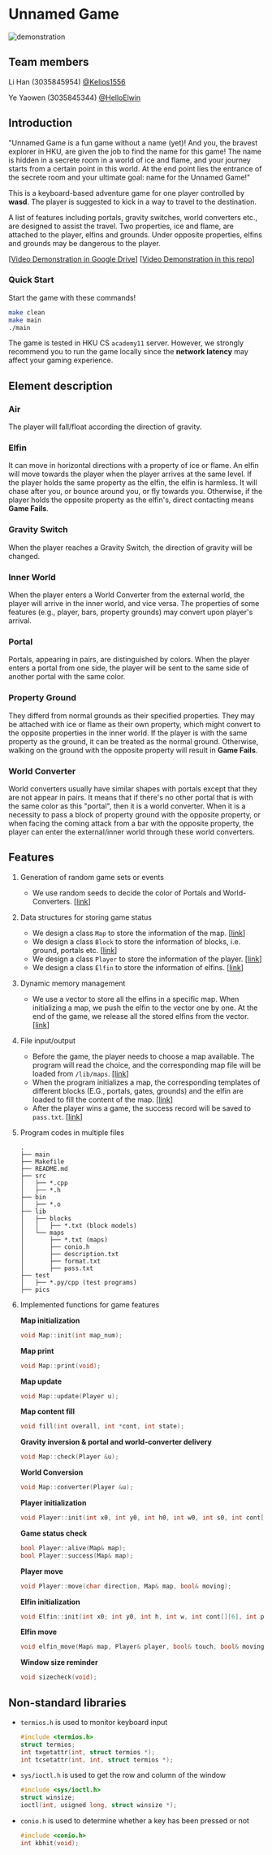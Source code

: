 # Unnamed Game

![demonstration](./pics/demonstration.gif)

## Team members

Li Han (3035845954) [@Kelios1556](https://github.com/Kelios1556)

Ye Yaowen (3035845344) [@HelloElwin](https://github.com/HelloElwin)

## Introduction

"Unnamed Game is a fun game without a name (yet)! And you, the bravest explorer in HKU, are given the job to find the name for this game! The name is hidden in a secrete room in a world of ice and flame, and your journey starts from a certain point in this world. At the end point lies the entrance of the secrete room and your ultimate goal: name for the Unnamed Game!"

This is a keyboard-based adventure game for one player controlled by **wasd**. The player is suggested to kick in a way to travel to the destination.

A list of features including portals, gravity switches, world converters etc., are designed to assist the travel. Two properties, ice and flame, are attached to the player, elfins and grounds. Under opposite properties, elfins and grounds may be dangerous to the player.

\[[Video Demonstration in Google Drive](https://drive.google.com/file/d/1Zh4KOynGt4oPI9joVerWWsWSWNrtcACP/view?usp=sharing)\]
\[[Video Demonstration in this repo](./pics/demonstration.mp4)\]

### Quick Start

Start the game with these commands!

```bash
make clean
make main
./main
```

The game is tested in HKU CS `academy11` server. However, we strongly recommend you to run the game locally since the **network latency** may affect your gaming experience.

## Element description

### Air

The player will fall/float according the direction of gravity.

### Elfin

It can move in horizontal directions with a property of ice or flame. An elfin will move towards the player when the player arrives at the same level. If the player holds the same property as the elfin, the elfin is harmless. It will chase after you, or bounce around you, or fly towards you. Otherwise, if the player holds the opposite property as the elfin's, direct contacting means **Game Fails**.

### Gravity Switch

When the player reaches a Gravity Switch, the direction of gravity will be changed.

### Inner World

When the player enters a World Converter from the external world, the player will arrive in the inner world, and vice versa. The properties of some features (e.g., player, bars, property grounds) may convert upon player's arrival.

### Portal

Portals, appearing in pairs, are distinguished by colors. When the player enters a portal from one side, the player will be sent to the same side of another portal with the same color.

### Property Ground

They differd from normal grounds as their specified properties. They may be attached with ice or flame as their own property, which might convert to the opposite properties in the inner world. If the player is with the same property as the ground, it can be treated as the normal ground. Otherwise, walking on the ground with the opposite property will result in **Game Fails**.

### World Converter

World converters usually have similar shapes with portals except that they are not appear in pairs. It means that if there's no other portal that is with the same color as this "portal", then it is a world converter. When it is a necessity to pass a block of property ground with the opposite property, or when facing the coming attack from a bar with the opposite property, the player can enter the external/inner world through these world converters.  

## Features

1. Generation of random game sets or events

    * We use random seeds to decide the color of Portals and World-Converters. \[[link](./src/map.cpp#L153)\]

2. Data structures for storing game status

    * We design a class `Map` to store the information of the map. \[[link](./src/map.h#L31)\]
    * We design a class `Block` to store the information of blocks, i.e. ground, portals etc. \[[link](./src/map.h#L23)\]
    * We design a class `Player` to store the information of the player. \[[link](./src/player.h#L8)\]
    * We design a class `Elfin` to store the information of elfins. \[[link](./src/elfin.h#L10)\]
    
3. Dynamic memory management

    * We use a vector to store all the elfins in a specific map. When initializing a map, we push the elfin to the vector one by one. At the end of the game, we release all the stored elfins from the vector. \[[link](./src/block.h#L44)\]
    
4. File input/output

    * Before the game, the player needs to choose a map available. The program will read the choice, and the corresponding map file will be loaded from `/lib/maps`. \[[link](./src/map.cpp#L85)\]
    * When the program initializes a map, the corresponding templates of different blocks (E.G., portals, gates, grounds) and the elfin are loaded to fill the content of the map. \[[link](./src/block_fill.cpp#L47)\]
    * After the player wins a game, the success record will be saved to `pass.txt`. \[[link](./src/interface.cpp#L271)\]
    
5. Program codes in multiple files
      ```
      .
      ├── main
      ├── Makefile
      ├── README.md
      ├── src
      │   ├── *.cpp
      │   ├── *.h
      ├── bin
      │   ├── *.o
      ├── lib
      │   ├── blocks
      │   │   ├── *.txt (block models)
      │   └── maps
      │       ├── *.txt (maps)
      │       ├── conio.h
      │       ├── description.txt
      │       ├── format.txt
      │       ├── pass.txt
      ├── test
      │   ├── *.py/cpp (test programs)
      ├── pics
      ```

6. Implemented functions for game features

   **Map initialization**
   
   ```c++
   void Map::init(int map_num);
   ```

   **Map print**

   ```c++
   void Map::print(void);
   ```

   **Map update**
   
   ```c++
   void Map::update(Player u);
   ```
   
   **Map content fill**
   
   ```c++
   void fill(int overall, int *cont, int state);
   ```
   
   **Gravity inversion & portal and world-converter delivery**
   
   ```c++
   void Map::check(Player &u);
   ```
   
   **World Conversion**
   
   ```c++
   void Map::converter(Player &u);
   ```
   
   **Player initialization**
   
   ```c++
   void Player::init(int x0, int y0, int h0, int w0, int s0, int cont[][2], int proty);
   ```
   
   **Game status check**
   
   ```c++
   bool Player::alive(Map& map);
   bool Player::success(Map& map);
   ```
   
   **Player move**
   
   ```c++
   void Player::move(char direction, Map& map, bool& moving);
   ```
   
   **Elfin initialization**
   
   ```c++
   void Elfin::init(int x0; int y0, int h, int w, int cont[][6], int proty, int lel);
   ```
   
   **Elfin move**
   
   ```c++
   void elfin_move(Map& map, Player& player, bool& touch, bool& moving);
   ```
   
   **Window size reminder**
   
   ```c++
   void sizecheck(void);
   ```

## Non-standard libraries

* `termios.h` is used to monitor keyboard input

  ```c++
  #include <termios.h>
  struct termios;
  int txgetattr(int, struct termios *);
  int tcsetattr(int, int, struct termios *);
  ```

* `sys/ioctl.h` is used to get the row and column of the window

  ```c++
  #include <sys/ioctl.h>
  struct winsize;
  ioctl(int, usigned long, struct winsize *);
  ```

* `conio.h` is used to determine whether a key has been pressed or not

  ```c++
  #include <conio.h>
  int kbhit(void);
  ```





